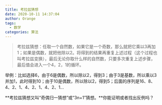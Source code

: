 ```yaml
---
title: 考拉兹猜想
date: 2020-10-11 14:37:04
author: Orange
tags:
  - 数学
categories: 算法
---
```


> 考拉兹猜想：任取一个自然数，如果它是一个奇数，那么就把它乘以3再加1；如果是偶数，就把他除以2。将得到的结果再重复上述过程（这个过程也叫考拉兹变换），最后无论你取什么样的自然数，只要多次重复上述步骤，最后值会进入一个4，2，1的循环。

举例：比如选择6，由于6是偶数，所以除以2，得到3；由于3是基数，所以乘以3并加1，此时得到10；由于10是偶数，所以除以2，得到5；后面的序列是16、8、4、2、1、4、2、1、4、2、1...

**考拉兹猜想又叫“奇偶归一猜想”或“3n+1”猜想。**你能证明或者找出反例吗？
